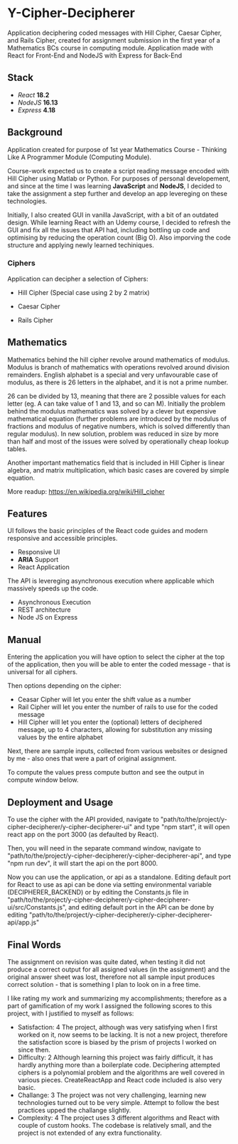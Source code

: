 <!--
{
  "meta":
  {
    "type": "WebAppFULLSTACK",
    "ready": true,
    "version": "1.0.1",
    "main":
    [
      "Cryptography",
      "Ciphers"
    ],
    "tags":
    [
      "JavaScript",
      "CSS",
      "WebDevelopment",
      "NodeJS",
      "React",
      "UX",
      "GitHub",
      "FrontEnd",
      "BackEnd",
      "REST",
      "Express",
      "API",
      "Mathematics"
    ],
    "satisfaction": "4",
    "difficulty": "2",
    "challange": "3",
    "complexity": "4"
  }
}
-->

# Y-Cipher-Decipherer

Application deciphering coded messages with Hill Cipher, Caesar Cipher, and
Rails Cipher, created for assignment submission in the first year of a Mathematics
BCs course in computing module. Application made with React for Front-End and NodeJS
with Express for Back-End

## Stack

- _React_ **18.2**
- _NodeJS_ **16.13**
- _Express_ **4.18**

## Background

Application created for purpose of 1st year Mathematics Course - Thinking Like A
Programmer Module (Computing Module).

Course-work expected us to create a script reading message encoded with Hill
Cipher using Matlab or Python. For purposes of personal developement, and since at 
the time I was learning **JavaScript** and **NodeJS**, I decided to take the assignment 
a step further and develop an app levereging on these technologies. 

Initially, I also created GUI in vanilla JavaScript, with a bit of an outdated design. 
While learning React with an Udemy course, I decided to refresh the GUI and fix all the 
issues that API had, including bottling up code and optimising by reducing the operation 
count (Big O). Also imporving the code structure and applying newly learned techiniques.

### Ciphers

Application can decipher a selection of Ciphers:

- Hill Cipher (Special case using 2 by 2 matrix)

- Caesar Cipher

- Rails Cipher

## Mathematics

Mathematics behind the hill cipher revolve around mathematics of modulus.
Modulus is branch of mathematics with operations revolved around division
remainders. English alphabet is a special and very unfavourable case of modulus, 
as there is 26 letters in the alphabet, and it is not a prime number. 

26 can be divided by 13, meaning that there are 2 possible values for each letter 
(eg. A can take value of 1 and 13, and so can M). Initially the problem behind the 
modulus mathematics was solved by a clever but expensive mathematical equation (further problems
are introduced by the modulus of fractions and modulus of negative numbers, which is solved differently
than regular modulus). In new solution, problem was reduced in size by more than half and most of the issues were
solved by operationally cheap lookup tables.

Another important mathematics field that is included in Hill Cipher is linear algebra, and matrix multiplication, 
which basic cases are covered by simple equation. 

More readup:
https://en.wikipedia.org/wiki/Hill_cipher

## Features

UI follows the basic principles of the React code guides and modern responsive and accessible principles.
- Responsive UI
- **ARIA** Support
- React Application

The API is levereging asynchronous execution where applicable which massively speeds up the code.
- Asynchronous Execution
- REST architecture
- Node JS on Express

## Manual

Entering the application you will have option to select the cipher at the top of the application, 
then you will be able to enter the coded message - that is universal for all ciphers. 

Then options depending on the cipher:
- Ceasar Cipher will let you enter the shift value as a number
- Rail Cipher will let you enter the number of rails to use for the coded message
- Hill Cipher will let you enter the (optional) letters of deciphered message, up to 4 characters,
  allowing for substitution any missing values by the entire alphabet

Next, there are sample inputs, collected from various websites or designed by me - also ones that were a 
part of original assignment.

To compute the values press compute button and see the output in compute window below.

## Deployment and Usage

To use the cipher with the API provided, navigate to "path/to/the/project/y-cipher-decipherer/y-cipher-decipherer-ui" and type "npm start", it will open react app on the port 3000 (as defaulted by React).

Then, you will need in the separate command window, navigate to "path/to/the/project/y-cipher-decipherer/y-cipher-decipherer-api", and type "npm run dev", it will start the api on the port 8000.

Now you can use the application, or api as a standalone. Editing default port for React to use as api can be done via setting environmental variable (DECIPHERER_BACKEND) or by editing the Constants.js file in "path/to/the/project/y-cipher-decipherer/y-cipher-decipherer-ui/src/Constants.js", and editing default port in the API can be done by editing "path/to/the/project/y-cipher-decipherer/y-cipher-decipherer-api/app.js"

## Final Words

The assignment on revision was quite dated, when testing it did not produce a correct output for 
all assigned values (in the assignment) and the original answer sheet was lost, therefore not all 
sample input produces correct solution - that is something I plan to look on in a free time.  

I like rating my work and summarizing my accomplishments; therefore as a part of gamification of my work 
I assigned the following scores to this project, with I justified to myself as follows:

- Satisfaction: 4 The project, although was very satisfying when I first worked
  on it, now seems to be lacking. It is not a new project, therefore the
  satisfaction score is biased by the prism of projects I worked on since then.
- Difficulty: 2 Although learning this project was fairly difficult, it has
  hardly anything more than a boilerplate code. Deciphering attempted ciphers is
  a polynomial problem and the algorithms are well covered in various pieces.
  CreateReactApp and React code included is also very basic.
- Challange: 3 The project was not very challenging, learning new technologies
  turned out to be very simple. Attempt to follow the best practices upped the
  challange slightly.
- Complexity: 4 The project uses 3 different algorithms and React with couple of
  custom hooks. The codebase is relatively small, and the project is not
  extended of any extra functionality.
